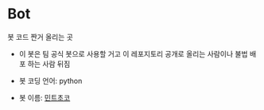 # Bot
봇 코드 짠거 올리는 곳

- 이 봇은 팀 공식 봇으로 사용할 거고 이 레포지토리 공개로 올리는 사람이나 불법 배포 하는 사람 뒤짐

- 봇 코딩 언어: python

- 봇 이름: [민트초코](https://discord.com/api/oauth2/authorize?client_id=864683154647810089&permissions=8&scope=bot)

